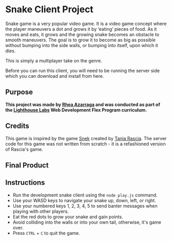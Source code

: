 # Snake Client Project

Snake game is a very popular video game. It is a video game concept where the player maneuvers a dot and grows it by ‘eating’ pieces of food. As it moves and eats, it grows and the growing snake becomes an obstacle to smooth maneuvers. The goal is to grow it to become as big as possible without bumping into the side walls, or bumping into itself, upon which it dies.

This is simply a multiplayer take on the genre.

Before you can run this client, you will need to be running the server side which you can download and install from here. 

## Purpose

**This project was made by [Rhea Azarraga](https://github.com/Rheaazarraga) and was conducted as part of the [Lighthouse Labs](https://github.com/lighthouse-labs) Web Development Flex Program curriculum.**


## Credits

This game is inspired by the game [Snek](https://store.steampowered.com/app/765590/Coop_SNEK_Online/) created by [Tania Rascia](https://www.taniarascia.com/). The server code for this game was not written from scratch - it is a refashioned version of Rascia's game.


## Final Product




## Instructions

- Run the development snake client using the `node play.js` command.
- Use your WASD keys to navigate your snake up, down, left, or right.
- Use your numbered keys 1, 2, 3, 4, 5 to send banter messages when playing with other players. 
- Eat the red dots to grow your snake and gain points. 
- Avoid colliding into the walls or into your own tail, otherwise, it's game over. 
- Press `CTRL` + `C` to quit the game.